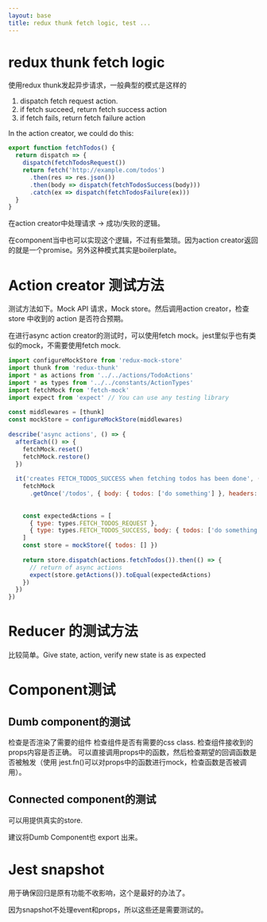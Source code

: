 ```yaml
---
layout: base
title: redux thunk fetch logic, test ...
---
```


# redux thunk fetch logic

使用redux thunk发起异步请求，一般典型的模式是这样的

1. dispatch fetch request action.
2. if fetch succeed, return fetch success action
3. if fetch fails, return fetch failure action

In the action creator, we could do this:

```javascript
export function fetchTodos() {
  return dispatch => {
    dispatch(fetchTodosRequest())
    return fetch('http://example.com/todos')
      .then(res => res.json())
      .then(body => dispatch(fetchTodosSuccess(body)))
      .catch(ex => dispatch(fetchTodosFailure(ex)))
  }
}
```
在action creator中处理请求 -> 成功/失败的逻辑。

在component当中也可以实现这个逻辑，不过有些繁琐。因为action creator返回的就是一个promise。另外这种模式其实是boilerplate。

# Action creator 测试方法

测试方法如下。Mock API 请求，Mock store。然后调用action creator，检查 store 中收到的 action 是否符合预期。


在进行async action creator的测试时，可以使用fetch mock。jest里似乎也有类似的mock，不需要使用fetch mock.

```javascript
import configureMockStore from 'redux-mock-store'
import thunk from 'redux-thunk'
import * as actions from '../../actions/TodoActions'
import * as types from '../../constants/ActionTypes'
import fetchMock from 'fetch-mock'
import expect from 'expect' // You can use any testing library
​
const middlewares = [thunk]
const mockStore = configureMockStore(middlewares)
​
describe('async actions', () => {
  afterEach(() => {
    fetchMock.reset()
    fetchMock.restore()
  })
​
  it('creates FETCH_TODOS_SUCCESS when fetching todos has been done', () => {
    fetchMock
      .getOnce('/todos', { body: { todos: ['do something'] }, headers: { 'content-type': 'application/json' } })
​
​
    const expectedActions = [
      { type: types.FETCH_TODOS_REQUEST },
      { type: types.FETCH_TODOS_SUCCESS, body: { todos: ['do something'] } }
    ]
    const store = mockStore({ todos: [] })
​
    return store.dispatch(actions.fetchTodos()).then(() => {
      // return of async actions
      expect(store.getActions()).toEqual(expectedActions)
    })
  })
})
```

# Reducer 的测试方法

比较简单。Give state, action, verify new state is as expected

# Component测试
## Dumb component的测试

检查是否渲染了需要的组件
检查组件是否有需要的css class.
检查组件接收到的props内容是否正确。
可以直接调用props中的函数，然后检查期望的回调函数是否被触发（使用 jest.fn()可以对props中的函数进行mock，检查函数是否被调用）。

## Connected component的测试

可以用<Provider>提供真实的store.

建议将Dumb Component也 export 出来。

# Jest snapshot
用于确保回归是原有功能不收影响，这个是最好的办法了。

因为snapshot不处理event和props，所以这些还是需要测试的。

